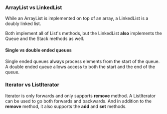 
### ArrayList vs LinkedList ###
While an ArrayList is implemented on top of an array, a LinkedList is a doubly linked list.

Both implement all of List's methods, but the LinkedList **also** implements the Queue and the Stack methods as well.


#### Single vs double ended queues ####
Single ended queues always process elements from the start of the queue.
A double ended queue allows access to both the start and the end of the queue.

### Iterator vs ListIterator ###
Iterator is only forwards and only supports **remove** method.
A ListIterator can be used to go both forwards and backwards.
And in addition to the **remove** method, it also supports the **add** and **set** methods. 
